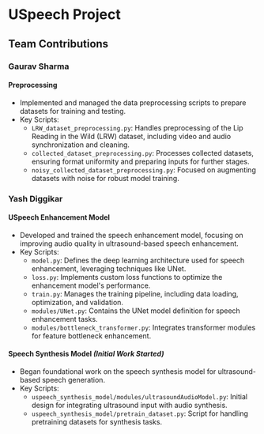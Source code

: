 # USpeech Project

## Team Contributions

### **Gaurav Sharma**  
#### **Preprocessing**
- Implemented and managed the data preprocessing scripts to prepare datasets for training and testing.
- Key Scripts:
  - `LRW_dataset_preprocessing.py`: Handles preprocessing of the Lip Reading in the Wild (LRW) dataset, including video and audio synchronization and cleaning.
  - `collected_dataset_preprocessing.py`: Processes collected datasets, ensuring format uniformity and preparing inputs for further stages.
  - `noisy_collected_dataset_preprocessing.py`: Focused on augmenting datasets with noise for robust model training.

### **Yash Diggikar**  
#### **USpeech Enhancement Model**
- Developed and trained the speech enhancement model, focusing on improving audio quality in ultrasound-based speech enhancement.
- Key Scripts:
  - `model.py`: Defines the deep learning architecture used for speech enhancement, leveraging techniques like UNet.
  - `loss.py`: Implements custom loss functions to optimize the enhancement model's performance.
  - `train.py`: Manages the training pipeline, including data loading, optimization, and validation.
  - `modules/UNet.py`: Contains the UNet model definition for speech enhancement tasks.
  - `modules/bottleneck_transformer.py`: Integrates transformer modules for feature bottleneck enhancement.

#### **Speech Synthesis Model** *(Initial Work Started)*  
- Began foundational work on the speech synthesis model for ultrasound-based speech generation.
- Key Scripts:
  - `uspeech_synthesis_model/modules/ultrasoundAudioModel.py`: Initial design for integrating ultrasound input with audio synthesis.
  - `uspeech_synthesis_model/pretrain_dataset.py`: Script for handling pretraining datasets for synthesis tasks.

